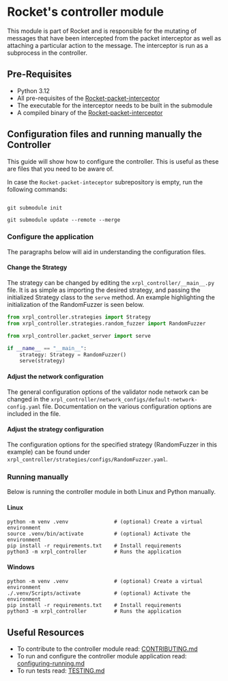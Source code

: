 # Rocket's controller module

This module is part of Rocket and is responsible for 
the mutating of messages that have been intercepted from 
the packet interceptor as well as attaching a particular action 
to the message. The interceptor is run as a subprocess in the controller.


## Pre-Requisites

- Python 3.12
- All pre-requisites of the [Rocket-packet-interceptor](https://gitlab.ewi.tudelft.nl/cse2000-software-project/2023-2024/cluster-q/13d/xrpl-packet-interceptor)
- The executable for the interceptor needs to be built in the submodule
- A compiled binary of the [Rocket-packet-interceptor](https://gitlab.ewi.tudelft.nl/cse2000-software-project/2023-2024/cluster-q/13d/xrpl-packet-interceptor)


## Configuration files and running manually the Controller

This guide will show how to configure the
controller. This is useful as these are files
that you need to be aware of.


In case the `Rocket-packet-inteceptor` subrepository is empty, run the following commands:

```console

git submodule init

git submodule update --remote --merge

```

### Configure the application
The paragraphs below will aid in understanding the configuration files.

#### Change the Strategy
The strategy can be changed by editing the `xrpl_controller/__main__.py` file. It is as simple as importing the desired strategy, and passing the initialized Strategy class to the `serve` method. An example highlighting the initialization of the RandomFuzzer is seen below.

```python
from xrpl_controller.strategies import Strategy
from xrpl_controller.strategies.random_fuzzer import RandomFuzzer

from xrpl_controller.packet_server import serve

if __name__ == "__main__":
    strategy: Strategy = RandomFuzzer()
    serve(strategy)
```

#### Adjust the network configuration
The general configuration options of the validator node network can be changed in the `xrpl_controller/network_configs/default-network-config.yaml` file. Documentation on the various configuration options are included in the file.

#### Adjust the strategy configuration
The configuration options for the specified strategy (RandomFuzzer in this example) can be found under `xrpl_controller/strategies/configs/RandomFuzzer.yaml`.

### Running manually

Below is running the controller module in both Linux and Python manually.

#### Linux
```console
python -m venv .venv               # (optional) Create a virtual environment
source .venv/bin/activate          # (optional) Activate the environment
pip install -r requirements.txt    # Install requirements
python3 -m xrpl_controller         # Runs the application
```

#### Windows
```console
python -m venv .venv               # (optional) Create a virtual environment
./.venv/Scripts/activate           # (optional) Activate the environment
pip install -r requirements.txt    # Install requirements
python3 -m xrpl_controller         # Runs the application
```


## Useful Resources

- To contribute to the controller module read: 
[CONTRIBUTING.md](CONTRIBUTING.md)
- To run and configure the controller module application read:
[configuring-running.md](configuring-running.md)
- To run tests read:
[TESTING.md](TESTING.md)


